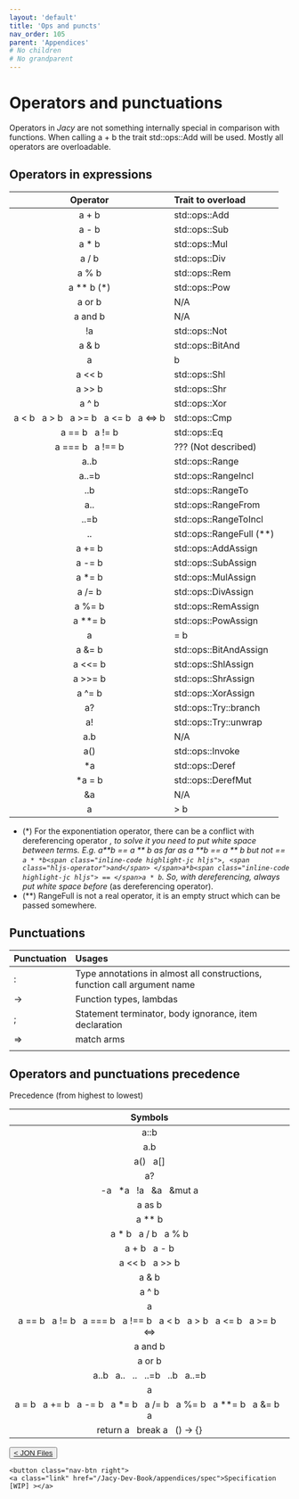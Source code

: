 ```yaml
---
layout: 'default'
title: 'Ops and puncts'
nav_order: 105
parent: 'Appendices'
# No children
# No grandparent
---
```


# Operators and punctuations

Operators in _Jacy_ are not something internally special in comparison with
functions. When calling <span class="inline-code highlight-jc hljs">a + b</span> the trait <span class="inline-code highlight-jc hljs">std::ops::Add</span> will be used. Mostly
all operators are overloadable.

## Operators in expressions

| Operator | Trait to overload |
| :------: | :---------------- |
| <span class="inline-code highlight-jc hljs">a + b</span> | <span class="inline-code highlight-jc hljs">std::ops::Add</span> |
| <span class="inline-code highlight-jc hljs">a - b</span> | <span class="inline-code highlight-jc hljs">std::ops::Sub</span> |
| <span class="inline-code highlight-jc hljs">a * b</span> | <span class="inline-code highlight-jc hljs">std::ops::Mul</span> |
| <span class="inline-code highlight-jc hljs">a / b</span> | <span class="inline-code highlight-jc hljs">std::ops::Div</span> |
| <span class="inline-code highlight-jc hljs">a % b</span> | <span class="inline-code highlight-jc hljs">std::ops::Rem</span> |
| <span class="inline-code highlight-jc hljs">a ** b</span> (\*) | <span class="inline-code highlight-jc hljs">std::ops::Pow</span> |
| <span class="inline-code highlight-jc hljs">a <span class="hljs-operator">or</span> b</span> | N/A |
| <span class="inline-code highlight-jc hljs">a <span class="hljs-operator">and</span> b</span> | N/A |
| <span class="inline-code highlight-jc hljs">!a</span> | <span class="inline-code highlight-jc hljs">std::ops::Not</span> |
| <span class="inline-code highlight-jc hljs">a &amp; b</span> | <span class="inline-code highlight-jc hljs">std::ops::BitAnd</span> |
| <span class="inline-code highlight-jc hljs">a | b</span> | <span class="inline-code highlight-jc hljs">std::ops::BitOr</span> |
| <span class="inline-code highlight-jc hljs">a &lt;&lt; b</span> | <span class="inline-code highlight-jc hljs">std::ops::Shl</span> |
| <span class="inline-code highlight-jc hljs">a &gt;&gt; b</span> | <span class="inline-code highlight-jc hljs">std::ops::Shr</span> |
| <span class="inline-code highlight-jc hljs">a ^ b</span> | <span class="inline-code highlight-jc hljs">std::ops::Xor</span> |
| <span class="inline-code highlight-jc hljs">a &lt; b</span> &nbsp; <span class="inline-code highlight-jc hljs">a &gt; b</span> &nbsp; <span class="inline-code highlight-jc hljs">a &gt;= b</span> &nbsp; <span class="inline-code highlight-jc hljs">a &lt;= b</span> &nbsp; <span class="inline-code highlight-jc hljs">a &lt;<span class="hljs-operator">=&gt;</span> b</span> | <span class="inline-code highlight-jc hljs">std::ops::Cmp</span> |
| <span class="inline-code highlight-jc hljs">a == b</span> &nbsp; <span class="inline-code highlight-jc hljs">a != b</span> | <span class="inline-code highlight-jc hljs">std::ops::Eq</span> |
| <span class="inline-code highlight-jc hljs">a === b</span> &nbsp; <span class="inline-code highlight-jc hljs">a !== b</span> | ??? (Not described) |
| <span class="inline-code highlight-jc hljs">a..b</span> | <span class="inline-code highlight-jc hljs">std::ops::Range</span> |
| <span class="inline-code highlight-jc hljs">a..=b</span> | <span class="inline-code highlight-jc hljs">std::ops::RangeIncl</span> |
| <span class="inline-code highlight-jc hljs">..b</span> | <span class="inline-code highlight-jc hljs">std::ops::RangeTo</span> |
| <span class="inline-code highlight-jc hljs">a..</span> | <span class="inline-code highlight-jc hljs">std::ops::RangeFrom</span> |
| <span class="inline-code highlight-jc hljs">..=b</span> | <span class="inline-code highlight-jc hljs">std::ops::RangeToIncl</span> |
| <span class="inline-code highlight-jc hljs">..</span> | <span class="inline-code highlight-jc hljs">std::ops::RangeFull</span> (\*\*) |
| <span class="inline-code highlight-jc hljs">a += b</span> | <span class="inline-code highlight-jc hljs">std::ops::AddAssign</span> |
| <span class="inline-code highlight-jc hljs">a -= b</span> | <span class="inline-code highlight-jc hljs">std::ops::SubAssign</span> |
| <span class="inline-code highlight-jc hljs">a *= b</span> | <span class="inline-code highlight-jc hljs">std::ops::MulAssign</span> |
| <span class="inline-code highlight-jc hljs">a /= b</span> | <span class="inline-code highlight-jc hljs">std::ops::DivAssign</span> |
| <span class="inline-code highlight-jc hljs">a %= b</span> | <span class="inline-code highlight-jc hljs">std::ops::RemAssign</span> |
| <span class="inline-code highlight-jc hljs">a **= b</span> | <span class="inline-code highlight-jc hljs">std::ops::PowAssign</span> |
| <span class="inline-code highlight-jc hljs">a |= b</span> | <span class="inline-code highlight-jc hljs">std::ops::BitOrAssign</span> |
| <span class="inline-code highlight-jc hljs">a &amp;= b</span> | <span class="inline-code highlight-jc hljs">std::ops::BitAndAssign</span> |
| <span class="inline-code highlight-jc hljs">a &lt;&lt;= b</span> | <span class="inline-code highlight-jc hljs">std::ops::ShlAssign</span> |
| <span class="inline-code highlight-jc hljs">a &gt;&gt;= b</span> | <span class="inline-code highlight-jc hljs">std::ops::ShrAssign</span> |
| <span class="inline-code highlight-jc hljs">a ^= b</span> | <span class="inline-code highlight-jc hljs">std::ops::XorAssign</span> |
| <span class="inline-code highlight-jc hljs">a?</span> | <span class="inline-code highlight-jc hljs">std::ops::Try::branch</span> |
| <span class="inline-code highlight-jc hljs">a!</span> | <span class="inline-code highlight-jc hljs">std::ops::Try::unwrap</span> |
| <span class="inline-code highlight-jc hljs">a.b</span> | N/A |
| <span class="inline-code highlight-jc hljs"><span class="hljs-title function_ invoke__">a</span>()</span> | <span class="inline-code highlight-jc hljs">std::ops::Invoke</span> |
| <span class="inline-code highlight-jc hljs">*a</span> | <span class="inline-code highlight-jc hljs">std::ops::Deref</span> |
| <span class="inline-code highlight-jc hljs">*a = b</span> | <span class="inline-code highlight-jc hljs">std::ops::DerefMut</span> |
| <span class="inline-code highlight-jc hljs">&amp;a</span> | N/A |
| <span class="inline-code highlight-jc hljs">a |&gt; b</span> | N/A |

* (\*) For the exponentiation operator, there can be a conflict with
  dereferencing operator <span class="inline-code highlight-jc hljs">*</span>, to solve it you need to put white space between
  terms. E.g. <span class="inline-code highlight-jc hljs">a**b</span> == <span class="inline-code highlight-jc hljs">a ** b</span> as far as <span class="inline-code highlight-jc hljs">a **b</span> == <span class="inline-code highlight-jc hljs">a ** b</span> but not == `a *
  *b<span class="inline-code highlight-jc hljs">, <span class="hljs-operator">and</span> </span>a*b<span class="inline-code highlight-jc hljs"> == </span>a * b`. So, with dereferencing, always put white space
  before <span class="inline-code highlight-jc hljs">*</span> (as dereferencing operator).
* (\*\*) <span class="inline-code highlight-jc hljs">RangeFull</span> is not a real operator, it is an empty <span class="inline-code highlight-jc hljs"><span class="hljs-keyword">struct</span></span> which can
  be passed somewhere.

## Punctuations

| Punctuation | Usages |
| :--- | :--- |
| <span class="inline-code highlight-jc hljs">:</span> | Type annotations in almost all constructions, function call argument name |
| <span class="inline-code highlight-jc hljs"><span class="hljs-operator">-&gt;</span></span> | Function types, lambdas |
| <span class="inline-code highlight-jc hljs">;</span> | Statement terminator, body ignorance, item declaration |
| <span class="inline-code highlight-jc hljs"><span class="hljs-operator">=&gt;</span></span> | <span class="inline-code highlight-jc hljs"><span class="hljs-keyword">match</span></span> arms |
|  |  |

## Operators and punctuations precedence

Precedence (from highest to lowest)

| Symbols |
| :-----: |
| <span class="inline-code highlight-jc hljs">a::b</span> |
| <span class="inline-code highlight-jc hljs">a.b</span> |
| <span class="inline-code highlight-jc hljs"><span class="hljs-title function_ invoke__">a</span>()</span> &nbsp; <span class="inline-code highlight-jc hljs">a[]</span> |
| <span class="inline-code highlight-jc hljs">a?</span> |
| <span class="inline-code highlight-jc hljs">-a</span> &nbsp; <span class="inline-code highlight-jc hljs">*a</span> &nbsp; <span class="inline-code highlight-jc hljs">!a</span> &nbsp; <span class="inline-code highlight-jc hljs">&amp;a</span> &nbsp; <span class="inline-code highlight-jc hljs">&amp;<span class="hljs-keyword">mut</span> a</span> |
| <span class="inline-code highlight-jc hljs">a <span class="hljs-keyword">as</span> b</span> |
| <span class="inline-code highlight-jc hljs">a ** b</span> |
| <span class="inline-code highlight-jc hljs">a * b</span> &nbsp; <span class="inline-code highlight-jc hljs">a / b</span> &nbsp; <span class="inline-code highlight-jc hljs">a % b</span> |
| <span class="inline-code highlight-jc hljs">a + b</span> &nbsp; <span class="inline-code highlight-jc hljs">a - b</span> |
| <span class="inline-code highlight-jc hljs">a &lt;&lt; b</span> &nbsp; <span class="inline-code highlight-jc hljs">a &gt;&gt; b</span> |
| <span class="inline-code highlight-jc hljs">a &amp; b</span> |
| <span class="inline-code highlight-jc hljs">a ^ b</span> |
| <span class="inline-code highlight-jc hljs">a | b</span> |
| <span class="inline-code highlight-jc hljs">a == b</span> &nbsp; <span class="inline-code highlight-jc hljs">a != b</span> &nbsp; <span class="inline-code highlight-jc hljs">a === b</span> &nbsp; <span class="inline-code highlight-jc hljs">a !== b</span> &nbsp; <span class="inline-code highlight-jc hljs">a &lt; b</span> &nbsp; <span class="inline-code highlight-jc hljs">a &gt; b</span> &nbsp; <span class="inline-code highlight-jc hljs">a &lt;= b</span> &nbsp; <span class="inline-code highlight-jc hljs">a &gt;= b</span> &nbsp; <span class="inline-code highlight-jc hljs">&lt;<span class="hljs-operator">=&gt;</span></span> |
| <span class="inline-code highlight-jc hljs">a <span class="hljs-operator">and</span> b</span> |
| <span class="inline-code highlight-jc hljs">a <span class="hljs-operator">or</span> b</span> |
| <span class="inline-code highlight-jc hljs">a..b</span> &nbsp; <span class="inline-code highlight-jc hljs">a..</span> &nbsp; <span class="inline-code highlight-jc hljs">..</span> &nbsp; <span class="inline-code highlight-jc hljs">..=b</span> &nbsp; <span class="inline-code highlight-jc hljs">..b</span> &nbsp; <span class="inline-code highlight-jc hljs">a..=b</span> |
| <span class="inline-code highlight-jc hljs">a |&gt; b</span> |
| <span class="inline-code highlight-jc hljs">a = b</span> &nbsp; <span class="inline-code highlight-jc hljs">a += b</span> &nbsp; <span class="inline-code highlight-jc hljs">a -= b</span> &nbsp; <span class="inline-code highlight-jc hljs">a *= b</span> &nbsp; <span class="inline-code highlight-jc hljs">a /= b</span> &nbsp; <span class="inline-code highlight-jc hljs">a %= b</span> &nbsp; <span class="inline-code highlight-jc hljs">a **= b</span> &nbsp; <span class="inline-code highlight-jc hljs">a &amp;= b</span> &nbsp; <span class="inline-code highlight-jc hljs">a |= b</span> &nbsp; <span class="inline-code highlight-jc hljs">a ^= b</span> &nbsp; <span class="inline-code highlight-jc hljs">a &lt;&lt;= b</span> &nbsp; <span class="inline-code highlight-jc hljs">a &gt;&gt;= b</span> |
| <span class="inline-code highlight-jc hljs"><span class="hljs-keyword">return</span> a</span> &nbsp; <span class="inline-code highlight-jc hljs"><span class="hljs-keyword">break</span> a</span> &nbsp; <span class="inline-code highlight-jc hljs">() <span class="hljs-operator">-&gt;</span> {}</span> |
<div class="nav-btn-block">
    <button class="nav-btn left">
    <a class="link" href="/Jacy-Dev-Book/appendices/jon-files">< JON Files</a>
</button>

    <button class="nav-btn right">
    <a class="link" href="/Jacy-Dev-Book/appendices/spec">Specification [WIP] ></a>
</button>

</div>
